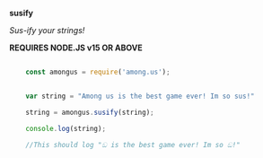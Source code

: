 **susify**

*Sus-ify your strings!*

**REQUIRES NODE.JS v15 OR ABOVE**

```js

    const amongus = require('among.us');

```

```js

    var string = "Among us is the best game ever! Im so sus!"

    string = amongus.susify(string);

    console.log(string);

    //This should log "ඞ is the best game ever! Im so ඞ!"

```